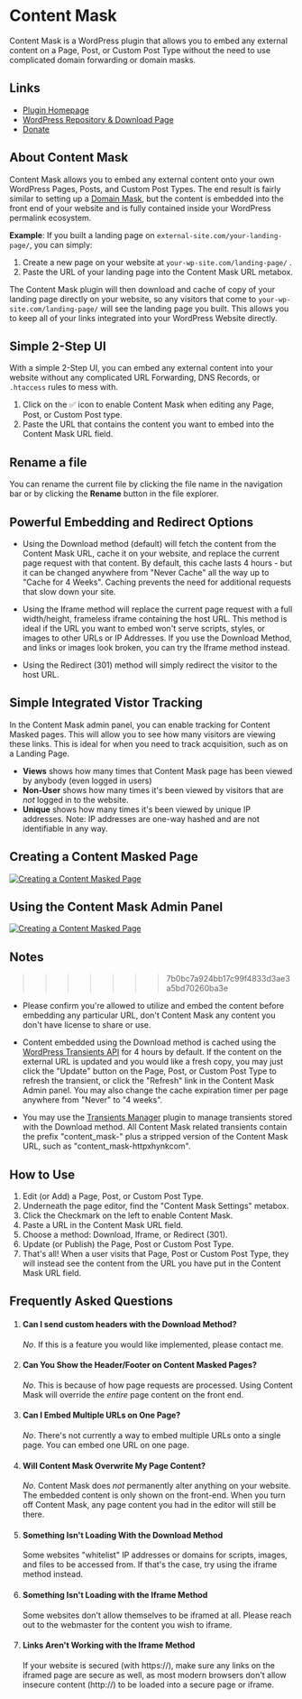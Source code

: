 # Content Mask

Content Mask is a WordPress plugin that allows you to embed any external content on a Page, Post, or Custom Post Type without the need to use complicated domain forwarding or domain masks.


## Links
 - [Plugin Homepage](https://xhynk.com/content-mask/)
 - [WordPress Repository & Download Page](https://wordpress.org/plugins/content-mask/)
 - [Donate](https://www.paypal.me/xhynk/)


## About Content Mask

Content Mask allows you to embed any external content onto your own WordPress Pages, Posts, and Custom Post Types. The end result is fairly similar to setting up a [Domain Mask](http://www.networksolutions.com/support/what-is-web-forwarding-and-masking/), but the content is embedded into the front end of your website and is fully contained inside your WordPress permalink ecosystem.

**Example**: If you built a landing page on `external-site.com/your-landing-page/`, you can simply:
1. Create a new page on your website at `your-wp-site.com/landing-page/` .
2. Paste the URL of your landing page into the Content Mask URL metabox.

The Content Mask plugin will then download and cache of copy of your landing page directly on your website, so any visitors that come to `your-wp-site.com/landing-page/` will see the landing page you built. This allows you to keep all of your links integrated into your WordPress Website directly.

## Simple 2-Step UI

With a simple 2-Step UI, you can embed any external content into your website without any complicated URL Forwarding, DNS Records, or `.htaccess` rules to mess with.
1. Click on the ✅ icon to enable Content Mask when editing any Page, Post, or Custom Post type.
2. Paste the URL that contains the content you want to embed into the Content Mask URL field.

## Rename a file

You can rename the current file by clicking the file name in the navigation bar or by clicking the **Rename** button in the file explorer.

## Powerful Embedding and Redirect Options

- Using the Download method (default) will fetch the content from the Content Mask URL, cache it on your website, and replace the current page request with that content. By default, this cache lasts 4 hours - but it can be changed anywhere from "Never Cache" all the way up to "Cache for 4 Weeks". Caching prevents the need for additional requests that slow down your site.

- Using the Iframe method will replace the current page request with a full width/height, frameless iframe containing the host URL. This method is ideal if the URL you want to embed won't serve scripts, styles, or images to other URLs or IP Addresses. If you use the Download Method, and links or images look broken, you can try the Iframe method instead.

- Using the Redirect (301) method will simply redirect the visitor to the host URL.

## Simple Integrated Vistor Tracking

In the Content Mask admin panel, you can enable tracking for Content Masked pages. This will allow you to see how many visitors are viewing these links. This is ideal for when you need to track acquisition, such as on a Landing Page.

- **Views** shows how many times that Content Mask page has been viewed by anybody (even logged in users)
- **Non-User** shows how many times it's been viewed by visitors that are _not_ logged in to the website.
- **Unique** shows how many times it's been viewed by unique IP addresses. Note: IP addresses are one-way hashed and are not identifiable in any way.

## Creating a Content Masked Page
[![Creating a Content Masked Page](https://img.youtube.com/vi/5hEBMKSLHxI/0.jpg)](https://www.youtube.com/watch?v=5hEBMKSLHxI?rel=0)
## Using the Content Mask Admin Panel
[![Creating a Content Masked Page](https://img.youtube.com/vi/_H7IWFwmVfo/0.jpg)](https://www.youtube.com/watch?v=_H7IWFwmVfo?rel=0)

## Notes
>>>>>>> 7b0bc7a924bb17c99f4833d3ae3a5bd70260ba3e
 - Please confirm you're allowed to utilize and embed the content before embedding any particular URL, don't Content Mask any content you don't have license to share or use.
 
 - Content embedded using the Download method is cached using the [WordPress Transients API](https://codex.wordpress.org/Transients_API) for 4 hours by default. If the content on the external URL is updated and you would like a fresh copy, you may just click the "Update" button on the Page, Post, or Custom Post Type to refresh the transient, or click the "Refresh" link in the Content Mask Admin panel. You may also change the cache expiration timer per page anywhere from "Never" to "4 weeks".

 - You may use the [Transients Manager](https://wordpress.org/plugins/transients-manager/) plugin to manage transients stored with the Download method. All Content Mask related transients contain the prefix "content_mask-" plus a stripped version of the Content Mask URL, such as "content_mask-httpxhynkcom".

## How to Use

1. Edit (or Add) a Page, Post, or Custom Post Type.
2. Underneath the page editor, find the "Content Mask Settings" metabox.
3. Click the Checkmark on the left to enable Content Mask.
4. Paste a URL in the Content Mask URL field.
5. Choose a method: Download, Iframe, or Redirect (301).
6. Update (or Publish) the Page, Post or Custom Post Type.
7. That's all! When a user visits that Page, Post or Custom Post Type, they will instead see the content from the URL you have put in the Content Mask URL field.
## Frequently Asked Questions
1. #### Can I send custom headers with the Download Method?
	*No*. If this is a feature you would like implemented, please contact me.

2. #### Can You Show the Header/Footer on Content Masked Pages? 
	*No*. This is because of how page requests are processed. Using Content Mask will override the _entire_ page content on the front end.

3. #### Can I Embed Multiple URLs on One Page?
	*No*. There's not currently a way to embed multiple URLs onto a single page. You can embed one URL on one page.

4. #### Will Content Mask Overwrite My Page Content?
	*No*. Content Mask does *not* permanently alter anything on your website. The embedded content is only shown on the front-end. When you turn off Content Mask, any page content you had in the editor will still be there.

5. #### Something Isn't Loading With the Download Method
	Some websites "whitelist" IP addresses or domains for scripts, images, and files to be accessed from. If that's the case, try using the iframe method instead.

6. #### Something Isn't Loading with the Iframe Method
	Some websites don't allow themselves to be iframed at all. Please reach out to the webmaster for the content you wish to iframe.

7. #### Links Aren't Working with the Iframe Method
	If your website is secured (with https://), make sure any links on the iframed page are secure as well, as most modern browsers don't allow insecure content (http://) to be loaded into a secure page or iframe.